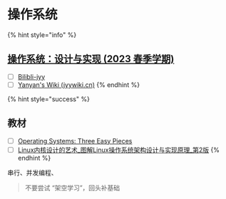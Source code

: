 # 操作系统

{% hint style="info" %}
## [操作系统：设计与实现 (2023 春季学期)](https://jyywiki.cn/OS/2023/)

* [ ] [Bilibli-jyy](https://space.bilibili.com/202224425/?spm\_id\_from=333.999.0.0)
* [ ] [Yanyan's Wiki (jyywiki.cn)](https://jyywiki.cn/)
{% endhint %}

{% hint style="success" %}
## 教材

* [ ] [Operating Systems: Three Easy Pieces](https://pages.cs.wisc.edu/\~remzi/OSTEP/#book-chapters)
* [ ] [Linux内核设计的艺术\_图解Linux操作系统架构设计与实现原理\_第2版](https://njnueducn-my.sharepoint.com/:b:/g/personal/19220422\_njnu\_edu\_cn/Ec8rsPfROwNIuEXjriodLnIB0xVOheLQzS\_KOGV-1mYs3A)
{% endhint %}

串行、并发编程、

> 不要尝试 “架空学习”，回头补基础

